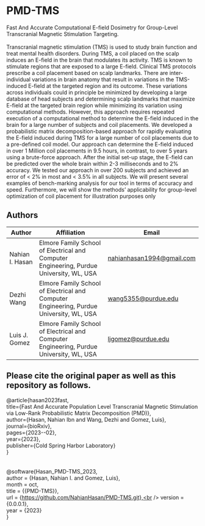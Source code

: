 # PMD-TMS
Fast And Accurate Computational E-field Dosimetry for Group-Level Transcranial Magnetic Stimulation Targeting.<br /><br />
Transcranial magnetic stimulation (TMS) is used to study brain function and treat mental health disorders. During TMS, a coil placed on the scalp induces an E-field in the brain that modulates its activity. TMS is known to stimulate regions that are exposed to a large E-field. Clinical TMS protocols prescribe a coil placement based on scalp landmarks. There are inter-individual variations in brain anatomy that result in variations in the TMS-induced E-field at the targeted region and its outcome. These variations across individuals could in principle be minimized by developing a large database of head subjects and determining scalp landmarks that maximize E-field at the targeted brain region while minimizing its variation using computational methods. However, this approach requires repeated execution of a computational method to determine the E-field induced in the brain for a large number of subjects and coil placements. We developed a probabilistic matrix decomposition-based approach for rapidly evaluating the E-field induced during TMS for a large number of coil placements due to a pre-defined coil model. Our approach can determine the E-field induced in over 1 Million coil placements in 9.5 hours, in contrast, to over 5 years using a brute-force approach. After the initial set-up stage, the E-field can be predicted over the whole brain within 2-3 milliseconds and to 2% accuracy. We tested our approach in over 200 subjects and achieved an error of < 2% in most and < 3.5% in all subjects. We will present several examples of bench-marking analysis for our tool in terms of accuracy and speed. Furthermore, we will show the methods’ applicability for group-level optimization of coil placement for illustration purposes only


## Authors
| Author | Affiliation | Email |
| --- | --- | --- |
| Nahian I. Hasan | Elmore Family School of Electrical and Computer Engineering, Purdue University, WL, USA | nahianhasan1994@gmail.com |
| Dezhi Wang | Elmore Family School of Electrical and Computer Engineering, Purdue University, WL, USA | wang5355@purdue.edu |
| Luis J. Gomez | Elmore Family School of Electrical and Computer Engineering, Purdue University, WL, USA | ljgomez@purdue.edu |


## Please cite the original paper as well as this repository as follows.
@article{hasan2023fast,<br />
  title={Fast And Accurate Population Level Transcranial Magnetic Stimulation via Low-Rank Probabilistic Matrix Decomposition (PMD)},<br />
  author={Hasan, Nahian Ibn and Wang, Dezhi and Gomez, Luis},<br />
  journal={bioRxiv},<br />
  pages={2023--02},<br />
  year={2023},<br />
  publisher={Cold Spring Harbor Laboratory}<br />
}
<br /><br /><br />
@software{Hasan_PMD-TMS_2023,<br />
author = {Hasan, Nahian I. and Gomez, Luis},<br />
month = oct,<br />
title = {{PMD-TMS}},<br />
url = {https://github.com/NahianHasan/PMD-TMS.git},<br />
version = {0.0.0.1},<br />
year = {2023}<br />
}
